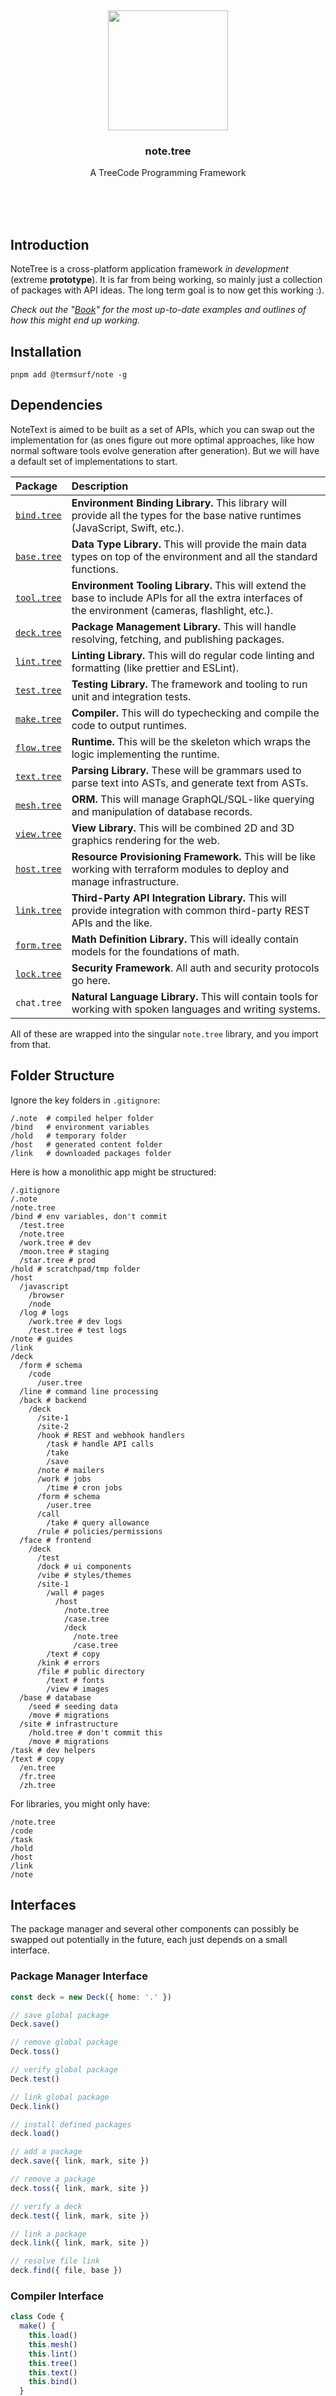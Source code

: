 <br/>
<br/>
<br/>
<br/>
<br/>
<br/>
<br/>

<p align='center'>
  <img src='https://github.com/termsurf/note.tree/blob/make/view/note.svg?raw=true' height='192'/>
</p>

<h3 align='center'>note.tree</h3>
<p align='center'>
  A TreeCode Programming Framework
</p>

<br/>
<br/>
<br/>

## Introduction

NoteTree is a cross-platform application framework _in development_
(extreme **prototype**). It is far from being working, so mainly just a
collection of packages with API ideas. The long term goal is to now get
this working :).

_Check out the
"[Book](https://github.com/termsurf/note.tree/tree/make/book)" for the
most up-to-date examples and outlines of how this might end up working._

## Installation

```
pnpm add @termsurf/note -g
```

## Dependencies

NoteText is aimed to be built as a set of APIs, which you can swap out
the implementation for (as ones figure out more optimal approaches, like
how normal software tools evolve generation after generation). But we
will have a default set of implementations to start.

| Package                                              | Description                                                                                                                                             |
| :--------------------------------------------------- | :------------------------------------------------------------------------------------------------------------------------------------------------------ |
| [`bind.tree`](https://github.com/termsurf/bind.tree) | **Environment Binding Library.** This library will provide all the types for the base native runtimes (JavaScript, Swift, etc.).                        |
| [`base.tree`](https://github.com/termsurf/base.tree) | **Data Type Library.** This will provide the main data types on top of the environment and all the standard functions.                                  |
| [`tool.tree`](https://github.com/termsurf/tool.tree) | **Environment Tooling Library.** This will extend the base to include APIs for all the extra interfaces of the environment (cameras, flashlight, etc.). |
| [`deck.tree`](https://github.com/termsurf/deck.tree) | **Package Management Library.** This will handle resolving, fetching, and publishing packages.                                                          |
| [`lint.tree`](https://github.com/termsurf/lint.tree) | **Linting Library.** This will do regular code linting and formatting (like prettier and ESLint).                                                       |
| [`test.tree`](https://github.com/termsurf/test.tree) | **Testing Library.** The framework and tooling to run unit and integration tests.                                                                       |
| [`make.tree`](https://github.com/termsurf/make.tree) | **Compiler.** This will do typechecking and compile the code to output runtimes.                                                                        |
| [`flow.tree`](https://github.com/termsurf/flow.tree) | **Runtime.** This will be the skeleton which wraps the logic implementing the runtime.                                                                  |
| [`text.tree`](https://github.com/termsurf/text.tree) | **Parsing Library.** These will be grammars used to parse text into ASTs, and generate text from ASTs.                                                  |
| [`mesh.tree`](https://github.com/termsurf/mesh.tree) | **ORM.** This will manage GraphQL/SQL-like querying and manipulation of database records.                                                               |
| [`view.tree`](https://github.com/termsurf/view.tree) | **View Library.** This will be combined 2D and 3D graphics rendering for the web.                                                                       |
| [`host.tree`](https://github.com/termsurf/host.tree) | **Resource Provisioning Framework.** This will be like working with terraform modules to deploy and manage infrastructure.                              |
| [`link.tree`](https://github.com/termsurf/link.tree) | **Third-Party API Integration Library.** This will provide integration with common third-party REST APIs and the like.                                  |
| [`form.tree`](https://github.com/termsurf/form.tree) | **Math Definition Library.** This will ideally contain models for the foundations of math.                                                              |
| [`lock.tree`](https://github.com/termsurf/lock.tree) | **Security Framework**. All auth and security protocols go here.                                                                                        |
| `chat.tree`                                          | **Natural Language Library.** This will contain tools for working with spoken languages and writing systems.                                            |

All of these are wrapped into the singular `note.tree` library, and you
import from that.

## Folder Structure

Ignore the key folders in `.gitignore`:

```.gitignore
/.note  # compiled helper folder
/bind   # environment variables
/hold   # temporary folder
/host   # generated content folder
/link   # downloaded packages folder
```

Here is how a monolithic app might be structured:

```
/.gitignore
/.note
/note.tree
/bind # env variables, don't commit
  /test.tree
  /note.tree
  /work.tree # dev
  /moon.tree # staging
  /star.tree # prod
/hold # scratchpad/tmp folder
/host
  /javascript
    /browser
    /node
  /log # logs
    /work.tree # dev logs
    /test.tree # test logs
/note # guides
/link
/deck
  /form # schema
    /code
      /user.tree
  /line # command line processing
  /back # backend
    /deck
      /site-1
      /site-2
      /hook # REST and webhook handlers
        /task # handle API calls
        /take
        /save
      /note # mailers
      /work # jobs
        /time # cron jobs
      /form # schema
        /user.tree
      /call
        /take # query allowance
      /rule # policies/permissions
  /face # frontend
    /deck
      /test
      /dock # ui components
      /vibe # styles/themes
      /site-1
        /wall # pages
          /host
            /note.tree
            /case.tree
            /deck
              /note.tree
              /case.tree
        /text # copy
      /kink # errors
      /file # public directory
        /text # fonts
        /view # images
  /base # database
    /seed # seeding data
    /move # migrations
  /site # infrastructure
    /hold.tree # don't commit this
    /move # migrations
/task # dev helpers
/text # copy
  /en.tree
  /fr.tree
  /zh.tree
```

For libraries, you might only have:

```
/note.tree
/code
/task
/hold
/host
/link
/note
```

## Interfaces

The package manager and several other components can possibly be swapped
out potentially in the future, each just depends on a small interface.

### Package Manager Interface

```ts
const deck = new Deck({ home: '.' })

// save global package
Deck.save()

// remove global package
Deck.toss()

// verify global package
Deck.test()

// link global package
Deck.link()

// install defined packages
deck.load()

// add a package
deck.save({ link, mark, site })

// remove a package
deck.toss({ link, mark, site })

// verify a deck
deck.test({ link, mark, site })

// link a package
deck.link({ link, mark, site })

// resolve file link
deck.find({ file, base })
```

### Compiler Interface

```ts
class Code {
  make() {
    this.load()
    this.mesh()
    this.lint()
    this.tree()
    this.text()
    this.bind()
  }

  bind() {
    code.on('file', code.make)
  }

  // load from the entrypoint of the project
  load() {}

  // do type-checking, variable resolution, optimizations, etc..
  mesh() {}

  // do linting and fix up code
  lint() {}

  // make output AST in target language
  make() {}

  // write the AST to string
  text() {}
}
```

### Output Generator Interface

```ts
const host = new Host({ code })

const ts = host.make({ form: 'typescript' })
const rust = host.make({ form: 'rust' })
```

The output is typed as a standard AST in each language.

## TODO

- parse mine/mind files (mint)
  - parse tree-role file types
  - parse chat-talk-link tree
  - convert into json

## License

Copyright 2021-2024 <a href='https://term.surf'>TermSurf</a>

Licensed under the Apache License, Version 2.0 (the "License"); you may
not use this file except in compliance with the License. You may obtain
a copy of the License at

    http://www.apache.org/licenses/LICENSE-2.0

Unless required by applicable law or agreed to in writing, software
distributed under the License is distributed on an "AS IS" BASIS,
WITHOUT WARRANTIES OR CONDITIONS OF ANY KIND, either express or implied.
See the License for the specific language governing permissions and
limitations under the License.

## TermSurf

This is being developed by the folks at [TermSurf](https://term.surf), a
California-based project for helping humanity master information and
computation. Find us on [Twitter](https://twitter.com/termsurf),
[LinkedIn](https://www.linkedin.com/company/termsurf), and
[Facebook](https://www.facebook.com/termsurf). Check out our other
[GitHub projects](https://github.com/termsurf) as well!
